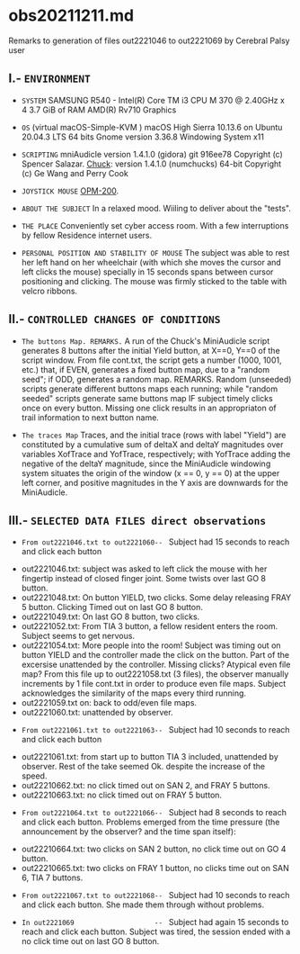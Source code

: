 # obs20211211.md 
Remarks to generation of files out2221046 to out2221069 by Cerebral Palsy user 

## I.- `ENVIRONMENT` 

   * `SYSTEM` SAMSUNG R540 - Intel(R) Core TM i3 CPU M 370 @ 2.40GHz x 4 3.7 GiB of RAM AMD(R) Rv710 Graphics

   * `OS` (virtual macOS-Simple-KVM ) macOS High Sierra 10.13.6 on Ubuntu 20.04.3 LTS 64 bits Gnome version 3.36.8 Windowing System x11

   * `SCRIPTING` mniAudicle version 1.4.1.0 (gidora) git 916ee78 Copyright (c) Spencer Salazar. [Chuck](http://chuck.cs.princeton.edu): version 1.4.1.0 (numchucks) 64-bit Copyright (c) Ge Wang and Perry Cook 
   
   * `JOYSTICK MOUSE` [OPM-200](https://www.tecnoaccesible.net/catalogo/rat%C3%B3n-de-joystick-opm-200). 

   * `ABOUT THE SUBJECT` In a relaxed mood. Wiiling to deliver about the "tests".

   * `THE PLACE` Conveniently set cyber access room. With a few interruptions by fellow Residence internet users. 

   * `PERSONAL POSITION AND STABILITY OF MOUSE` The subject was able to rest her left hand on her wheelchair (with which she moves the cursor and left clicks the mouse) specially in 15 seconds spans between cursor positioning and clicking. The mouse was firmly sticked to the table with velcro ribbons.

## II.- `CONTROLLED CHANGES OF CONDITIONS`

   * `The buttons Map. REMARKS.` A run of the Chuck's MiniAudicle script generates 8 buttons after the initial Yield button, at X==0, Y==0 of the script window. From file cont.txt, the script gets a number (1000, 1001, etc.) that, if EVEN, generates a fixed button map, due to a "random seed"; if ODD, generates a random map. REMARKS. Random (unseeded) scripts generate different buttons maps each running; while "random seeded" scripts generate same buttons map IF subject timely clicks once on every button. Missing one click results in an appropriaton of trail information to next button name. 

   * `The traces Map` Traces, and the initial trace (rows with label "Yield") are constituted by a cumulative sum of deltaX and deltaY magnitudes over variables XofTrace and YofTrace, respectively; with YofTrace adding the negative of the deltaY magnitude, since the MiniAudicle windowing system situates the origin of the window (x == 0, y == 0) at the upper left corner, and positive magnitudes in the Y axis are downwards for the MiniAudicle.

## III.- `SELECTED DATA FILES direct observations`


   * `From out2221046.txt to out2221060-- ` Subject had 15 seconds to reach and click each button
   
   - out2221046.txt: subject was asked to left click the mouse with her fingertip instead of closed finger joint. Some twists over last GO 8 button.
   - out2221048.txt: On button YIELD, two clicks. Some delay releasing FRAY 5 button. Clicking Timed out on last GO 8 button.
   - out2221049.txt: On last GO 8 button, two clicks.
   - out2221052.txt: From TIA 3 button, a fellow resident enters the room. Subject seems to get nervous. 
   - out2221054.txt: More people into the room! Subject was timing out on button YIELD and the controller made the click on the button.  Part of the excersise unattended by the controller. Missing clicks? Atypical even file map? From this file up to out2221058.txt (3 files), the  observer manually increments by 1 file cont.txt in order to produce even file maps. Subject acknowledges the similarity of the maps every third running.
   - out2221059.txt on: back to odd/even file maps.
   - out2221060.txt: unattended by observer.
                 
   * `From out2221061.txt to out2221063-- ` Subject had 10 seconds to reach and click each button

   - out2221061.txt: from start up to button TIA 3 included, unattended by observer. Rest of the take seemed Ok. despite the increase of the speed.
   - out22210662.txt: no click timed out on SAN 2, and FRAY 5 buttons.
   - out22210663.txt: no click timed out on FRAY 5 button.
   
   * `From out2221064.txt to out2221066-- ` Subject had 8 seconds to reach and click each button. Problems emerged from the time pressure (the announcement by the observer? and the time span itself):
   
   - out22210664.txt: two clicks on SAN 2 button, no click time out on GO 4 button.
   - out22210665.txt: two clicks on FRAY 1 button, no clicks time out on SAN 6, TIA 7 buttons.
    
   * `From out2221067.txt to out2221068-- ` Subject had 10 seconds to reach and click each button. She made them through without problems.   
   
   * `In out2221069                    -- ` Subject had again 15 seconds to reach and click each button. Subject was tired, the session ended with a no click time out on last GO 8 button.

